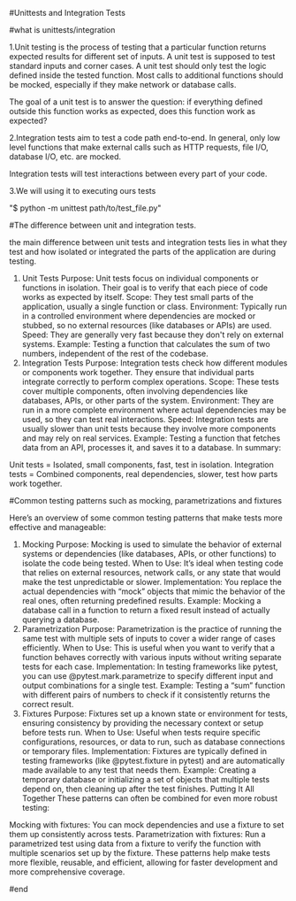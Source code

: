 #Unittests and Integration Tests

#what is unittests/integration

1.Unit testing is the process of testing that a particular function returns expected results for different set of inputs. A unit test is supposed to test standard inputs and corner cases. A unit test should only test the logic defined inside the tested function. Most calls to additional functions should be mocked, especially if they make network or database calls.

The goal of a unit test is to answer the question: if everything defined outside this function works as expected, does this function work as expected?

2.Integration tests aim to test a code path end-to-end. In general, only low level functions that make external calls such as HTTP requests, file I/O, database I/O, etc. are mocked.

Integration tests will test interactions between every part of your code.

3.We will using it to executing ours tests

"$ python -m unittest path/to/test_file.py"

#The difference between unit and integration tests.

the main difference between unit tests and integration tests lies in what they test and how isolated or integrated the parts of the application are during testing.

1. Unit Tests
Purpose: Unit tests focus on individual components or functions in isolation. Their goal is to verify that each piece of code works as expected by itself.
Scope: They test small parts of the application, usually a single function or class.
Environment: Typically run in a controlled environment where dependencies are mocked or stubbed, so no external resources (like databases or APIs) are used.
Speed: They are generally very fast because they don't rely on external systems.
Example: Testing a function that calculates the sum of two numbers, independent of the rest of the codebase.
2. Integration Tests
Purpose: Integration tests check how different modules or components work together. They ensure that individual parts integrate correctly to perform complex operations.
Scope: These tests cover multiple components, often involving dependencies like databases, APIs, or other parts of the system.
Environment: They are run in a more complete environment where actual dependencies may be used, so they can test real interactions.
Speed: Integration tests are usually slower than unit tests because they involve more components and may rely on real services.
Example: Testing a function that fetches data from an API, processes it, and saves it to a database.
In summary:

Unit tests = Isolated, small components, fast, test in isolation.
Integration tests = Combined components, real dependencies, slower, test how parts work together.

#Common testing patterns such as mocking, parametrizations and fixtures

Here’s an overview of some common testing patterns that make tests more effective and manageable:

1. Mocking
Purpose: Mocking is used to simulate the behavior of external systems or dependencies (like databases, APIs, or other functions) to isolate the code being tested.
When to Use: It’s ideal when testing code that relies on external resources, network calls, or any state that would make the test unpredictable or slower.
Implementation: You replace the actual dependencies with “mock” objects that mimic the behavior of the real ones, often returning predefined results.
Example: Mocking a database call in a function to return a fixed result instead of actually querying a database.
2. Parametrization
Purpose: Parametrization is the practice of running the same test with multiple sets of inputs to cover a wider range of cases efficiently.
When to Use: This is useful when you want to verify that a function behaves correctly with various inputs without writing separate tests for each case.
Implementation: In testing frameworks like pytest, you can use @pytest.mark.parametrize to specify different input and output combinations for a single test.
Example: Testing a “sum” function with different pairs of numbers to check if it consistently returns the correct result.
3. Fixtures
Purpose: Fixtures set up a known state or environment for tests, ensuring consistency by providing the necessary context or setup before tests run.
When to Use: Useful when tests require specific configurations, resources, or data to run, such as database connections or temporary files.
Implementation: Fixtures are typically defined in testing frameworks (like @pytest.fixture in pytest) and are automatically made available to any test that needs them.
Example: Creating a temporary database or initializing a set of objects that multiple tests depend on, then cleaning up after the test finishes.
Putting It All Together
These patterns can often be combined for even more robust testing:

Mocking with fixtures: You can mock dependencies and use a fixture to set them up consistently across tests.
Parametrization with fixtures: Run a parametrized test using data from a fixture to verify the function with multiple scenarios set up by the fixture.
These patterns help make tests more flexible, reusable, and efficient, allowing for faster development and more comprehensive coverage.

#end
